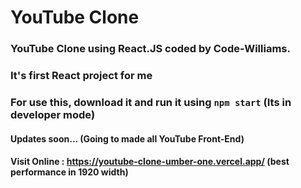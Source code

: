 # YouTube Clone

### YouTube Clone using React.JS coded by Code-Williams.

### It's first React project for me

### For use this, download it and run it using `npm start` (Its in developer mode)

#### Updates soon... (Going to made all YouTube Front-End)

#### Visit Online : https://youtube-clone-umber-one.vercel.app/ (best performance in 1920 width)
